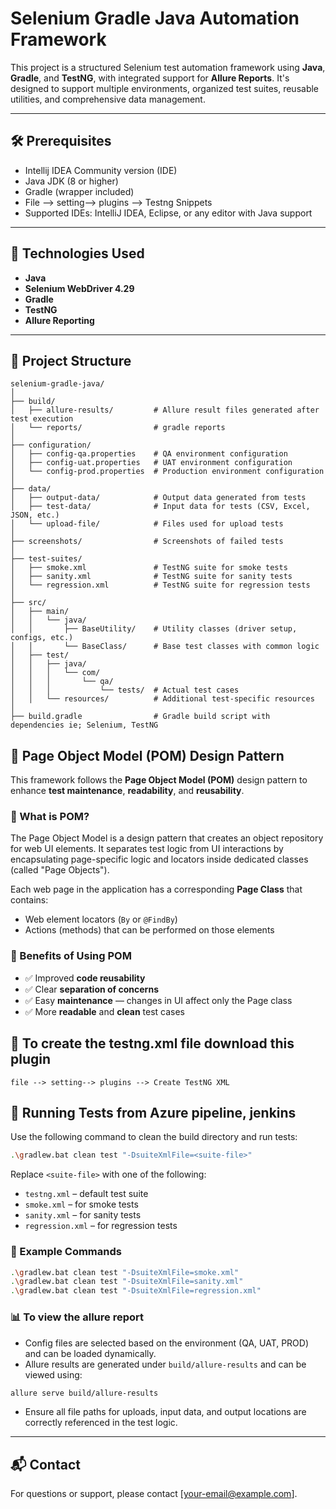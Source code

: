 # Selenium Gradle Java Automation Framework

This project is a structured Selenium test automation framework using **Java**, **Gradle**, and **TestNG**, with integrated support for **Allure Reports**. It's designed to support multiple environments, organized test suites, reusable utilities, and comprehensive data management.

---

## 🛠 Prerequisites
- Intellij IDEA Community version (IDE)
- Java JDK (8 or higher)
- Gradle (wrapper included)
- File --> setting--> plugins --> Testng Snippets
- Supported IDEs: IntelliJ IDEA, Eclipse, or any editor with Java support

---
## 🧰 Technologies Used

- **Java**
- **Selenium WebDriver 4.29**
- **Gradle**
- **TestNG**
- **Allure Reporting**

---

## 📁 Project Structure

```
selenium-gradle-java/
│
├── build/
│   ├── allure-results/         # Allure result files generated after test execution
│   └── reports/                # gradle reports
│
├── configuration/
│   ├── config-qa.properties    # QA environment configuration
│   ├── config-uat.properties   # UAT environment configuration
│   └── config-prod.properties  # Production environment configuration
│
├── data/
│   ├── output-data/            # Output data generated from tests
│   ├── test-data/              # Input data for tests (CSV, Excel, JSON, etc.)
│   └── upload-file/            # Files used for upload tests
│
├── screenshots/                # Screenshots of failed tests
│
├── test-suites/
│   ├── smoke.xml               # TestNG suite for smoke tests
│   ├── sanity.xml              # TestNG suite for sanity tests
│   └── regression.xml          # TestNG suite for regression tests
│
├── src/
│   ├── main/
│   │   └── java/
│   │       ├── BaseUtility/    # Utility classes (driver setup, configs, etc.)
│   │       └── BaseClass/      # Base test classes with common logic
│   ├── test/
│   │   ├── java/
│   │   │   └── com/
│   │   │       └── qa/
│   │   │           └── tests/  # Actual test cases
│   │   └── resources/          # Additional test-specific resources
│
├── build.gradle                # Gradle build script with dependencies ie; Selenium, TestNG
```

## 🧱 Page Object Model (POM) Design Pattern

This framework follows the **Page Object Model (POM)** design pattern to enhance **test maintenance**, **readability**, and **reusability**.

### 🔹 What is POM?

The Page Object Model is a design pattern that creates an object repository for web UI elements. It separates test logic from UI interactions by encapsulating page-specific logic and locators inside dedicated classes (called "Page Objects").

Each web page in the application has a corresponding **Page Class** that contains:

- Web element locators (`By` or `@FindBy`)
- Actions (methods) that can be performed on those elements

### 🔸 Benefits of Using POM

- ✅ Improved **code reusability**
- ✅ Clear **separation of concerns**
- ✅ Easy **maintenance** — changes in UI affect only the Page class
- ✅ More **readable** and **clean** test cases


## 🧩  To create the testng.xml file download this plugin
```declarative
file --> setting--> plugins --> Create TestNG XML
```

## 🚀 Running Tests from Azure pipeline, jenkins

Use the following command to clean the build directory and run tests:

```bash
.\gradlew.bat clean test "-DsuiteXmlFile=<suite-file>"
```

Replace `<suite-file>` with one of the following:

- `testng.xml` – default test suite
- `smoke.xml` – for smoke tests
- `sanity.xml` – for sanity tests
- `regression.xml` – for regression tests

### 🔁 Example Commands

```bash
.\gradlew.bat clean test "-DsuiteXmlFile=smoke.xml"
.\gradlew.bat clean test "-DsuiteXmlFile=sanity.xml"
.\gradlew.bat clean test "-DsuiteXmlFile=regression.xml"
```
### 📊 To view the allure report

- Config files are selected based on the environment (QA, UAT, PROD) and can be loaded dynamically.
- Allure results are generated under `build/allure-results` and can be viewed using:

```bash
allure serve build/allure-results
```

- Ensure all file paths for uploads, input data, and output locations are correctly referenced in the test logic.

---


## 📬 Contact

For questions or support, please contact [your-email@example.com].
